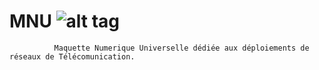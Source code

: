 # MNU ![alt tag](https://user-images.githubusercontent.com/30383327/28994411-e2235f7e-79cd-11e7-824a-d6f0d233cadf.png)
              Maquette Numerique Universelle dédiée aux déploiements de réseaux de Télécomunication.
